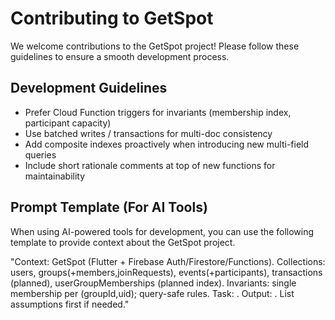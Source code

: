 # Contributing to GetSpot

We welcome contributions to the GetSpot project! Please follow these guidelines to ensure a smooth development process.

## Development Guidelines
- Prefer Cloud Function triggers for invariants (membership index, participant capacity)
- Use batched writes / transactions for multi-doc consistency
- Add composite indexes proactively when introducing new multi-field queries
- Include short rationale comments at top of new functions for maintainability

## Prompt Template (For AI Tools)

When using AI-powered tools for development, you can use the following template to provide context about the GetSpot project.

"Context: GetSpot (Flutter + Firebase Auth/Firestore/Functions). Collections: users, groups(+members,joinRequests), events(+participants), transactions (planned), userGroupMemberships (planned index). Invariants: single membership per (groupId,uid); query-safe rules. Task: <YOUR TASK>. Output: <FORMAT>. List assumptions first if needed."
